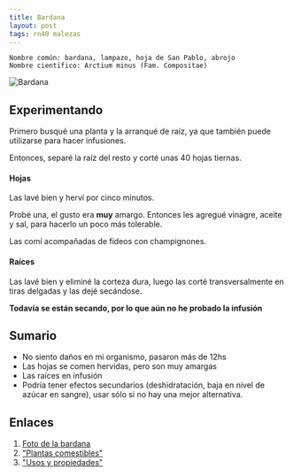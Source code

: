 ```yaml
---
title: Bardana
layout: post
tags: rn40 malezas
---
```


    Nombre común: bardana, lampazo, hoja de San Pablo, abrojo
    Nombre científico: Arctium minus (Fam. Compositae)

![Bardana](http://media.eol.org/content/2011/10/15/21/71247_580_360.jpg "By: Barry Breckling")

## Experimentando

Primero busqué una planta y la arranqué de raíz, ya que también puede utilizarse para hacer infusiones.

Entonces, separé la raíz del resto y corté unas 40 hojas tiernas.

#### Hojas

Las lavé bien y herví por cinco minutos.

Probé una, el gusto era **muy** amargo. Entonces les agregué vinagre, aceite y sal, para hacerlo un poco más tolerable.

Las comí acompañadas de fideos con champignones.

#### Raíces

Las lavé bien y eliminé la corteza dura, luego las corté transversalmente en tiras delgadas y las dejé secándose.

**Todavía se están secando, por lo que aún no he probado la infusión**

## Sumario

 * No siento daños en mi organismo, pasaron más de 12hs
 * Las hojas se comen hervidas, pero son muy amargas
 * Las raíces en infusión
 * Podría tener efectos secundarios (deshidratación, baja en nivel de azúcar en sangre), usar sólo si no hay una mejor alternativa.

## Enlaces
 1. [Foto de la bardana](http://eol.org/data_objects/13256473)
 2. ["Plantas comestibles"](http://www.soberaniaalimentaria.net/material/Cartilla_5.pdf)
 3. ["Usos y propiedades"](http://www.drcormillot.com/nutropedia/939/bardana.html)